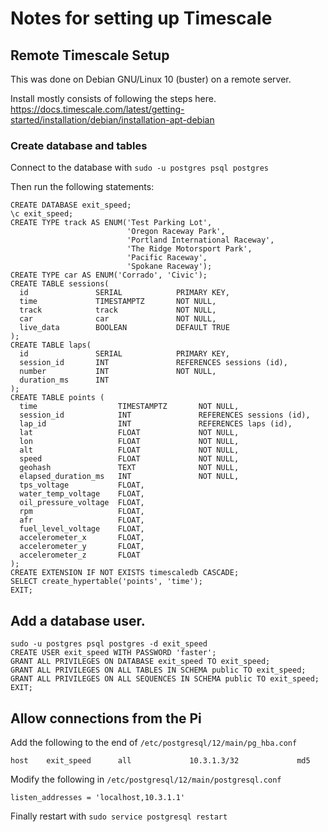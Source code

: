 # Notes for setting up Timescale


## Remote Timescale Setup

This was done on Debian GNU/Linux 10 (buster) on a remote server.

Install mostly consists of following the steps here.
https://docs.timescale.com/latest/getting-started/installation/debian/installation-apt-debian


### Create database and tables

Connect to the database with `sudo -u postgres psql postgres`

Then run the following statements:

```
CREATE DATABASE exit_speed;
\c exit_speed;
CREATE TYPE track AS ENUM('Test Parking Lot',
                          'Oregon Raceway Park',
                          'Portland International Raceway',
                          'The Ridge Motorsport Park',
                          'Pacific Raceway',
                          'Spokane Raceway');
CREATE TYPE car AS ENUM('Corrado', 'Civic');
CREATE TABLE sessions(
  id               SERIAL            PRIMARY KEY,
  time             TIMESTAMPTZ       NOT NULL,
  track            track             NOT NULL,
  car              car               NOT NULL,
  live_data        BOOLEAN           DEFAULT TRUE
);
CREATE TABLE laps(
  id               SERIAL            PRIMARY KEY,
  session_id       INT               REFERENCES sessions (id),
  number           INT               NOT NULL,
  duration_ms      INT
);
CREATE TABLE points (
  time                  TIMESTAMPTZ       NOT NULL,
  session_id            INT               REFERENCES sessions (id),
  lap_id                INT               REFERENCES laps (id),
  lat                   FLOAT             NOT NULL,
  lon                   FLOAT             NOT NULL,
  alt                   FLOAT             NOT NULL,
  speed                 FLOAT             NOT NULL,
  geohash               TEXT              NOT NULL,
  elapsed_duration_ms   INT               NOT NULL,
  tps_voltage           FLOAT,
  water_temp_voltage    FLOAT,
  oil_pressure_voltage  FLOAT,
  rpm                   FLOAT,
  afr                   FLOAT,
  fuel_level_voltage    FLOAT,
  accelerometer_x       FLOAT,
  accelerometer_y       FLOAT,
  accelerometer_z       FLOAT
);
CREATE EXTENSION IF NOT EXISTS timescaledb CASCADE;
SELECT create_hypertable('points', 'time');
EXIT;
```

## Add a database user.

```
sudo -u postgres psql postgres -d exit_speed
CREATE USER exit_speed WITH PASSWORD 'faster';
GRANT ALL PRIVILEGES ON DATABASE exit_speed TO exit_speed;
GRANT ALL PRIVILEGES ON ALL TABLES IN SCHEMA public TO exit_speed;
GRANT ALL PRIVILEGES ON ALL SEQUENCES IN SCHEMA public TO exit_speed;
EXIT;
```

## Allow connections from the Pi

Add the following to the end of `/etc/postgresql/12/main/pg_hba.conf`

```
host    exit_speed      all             10.3.1.3/32             md5
```

Modify the following in `/etc/postgresql/12/main/postgresql.conf`

```
listen_addresses = 'localhost,10.3.1.1'
```

Finally restart with `sudo service postgresql restart`
